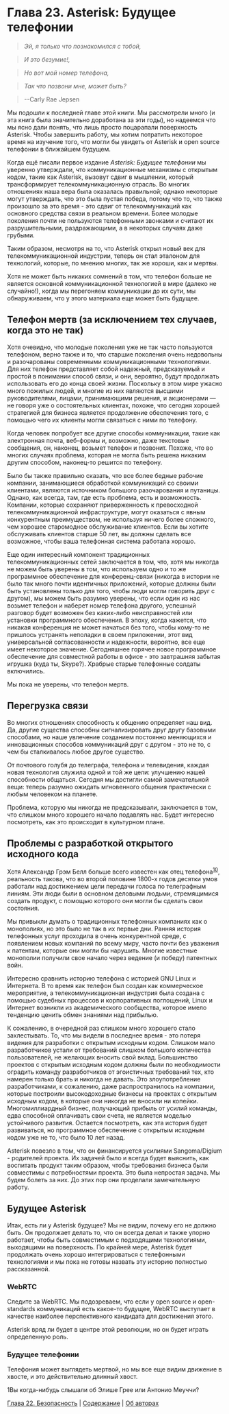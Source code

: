 # Глава 23. Asterisk: Будущее телефонии

> _Эй, я только что познакомился с тобой,_

> _И это безумие!,_

> _Но вот мой номер телефона,_

> _Так что позвони мне, может быть?_

> --Carly Rae Jepsen

Мы подошли к последней главе этой книги. Мы рассмотрели много (и эта книга была значительно доработана за эти годы), но надеемся что мы ясно дали понять, что лишь просто поцарапали поверхность Asterisk. Чтобы завершить работу, мы хотим потратить некоторое время на изучение того, что могли бы увидеть от Asterisk и open source телефонии в ближайшем будущем.

Когда ещё писали первое издание _Asterisk: Будущее телефонии_ мы уверенно утверждали, что коммуникационные механизмы с открытым кодом, такие как Asterisk, вызовут сдвиг в мышлении, который трансформирует телекоммуникационную отрасль. Во многих отношениях наша вера была оказалась правильной; однако некоторые могут утверждать, что это была пустая победа, потому что то, что также произошло за это время - это сдвиг от телекоммуникаций как основного средства связи в реальном времени. Более молодые поколения почти не пользуются телефонными звонками и считают их разрушительными, раздражающими, а в некоторых случаях даже грубыми.

Таким образом, несмотря на то, что Asterisk открыл новый век для телекоммуникационной индустрии, теперь он стал эталоном для технологий, которые, по мнению многих, так же хороши, как и мертвы.

Хотя не может быть никаких сомнений в том, что телефон больше не является основной коммуникационной технологией в мире (далеко не случайно!), когда мы перегоняем коммуникации до их сути, мы обнаруживаем, что у этого материала еще может быть будущее.

## Телефон мертв (за исключением тех случаев, когда это не так)

Хотя очевидно, что молодые поколения уже не так часто пользуются телефоном, верно также и то, что старшие поколения очень недовольны и разочарованы современными коммуникационными технологиями. Для них телефон представляет собой надежный, предсказуемый и простой в понимании способ связи, и они, вероятно, будут продолжать использовать его до конца своей жизни. Поскольку в этом мире ужасно много пожилых людей, и многие из них являются высшими руководителями, лицами, принимающими решения, и акционерами — не говоря уже о состоятельных клиентах, похоже, что сегодня хорошей стратегией для бизнеса является продолжение обеспечения того, с помощью чего их клиенты могли связаться с ними по телефону.

Когда человек попробует все другие способы коммуникации, такие как электронная почта, веб-формы и, возможно, даже текстовые сообщения, он, наконец, возьмет телефон и позвонит. Похоже, что во многих случаях проблема, которая не могла быть решена никаким другим способом, наконец-то решится по телефону.

Было бы также правильно сказать, что все более бедные рабочие компании, занимающиеся обработкой коммуникаций со своими клиентами, являются источником большого разочарования и путаницы. Однако, как всегда, там, где есть проблема, есть и возможность. Компании, которые сохраняют приверженность к превосходной телекоммуникационной инфраструктуре, могут оказаться с явным конкурентным преимуществом, не используя ничего более сложного, чем хорошее старомодное обслуживание клиентов. Если вы хотите обслуживать клиентов старше 50 лет, вы должны сделать все возможное, чтобы ваша телефонная система работала хорошо.

Еще один интересный компонент традиционных телекоммуникационных сетей заключается в том, что, хотя мы никогда не можем быть уверены в том, что используем одно и то же программное обеспечение для конференц-связи (никогда в истории не было так много почти идентичных приложений, которые должны были быть установлены только для того, чтобы люди могли говорить друг с другом), мы можем быть разумно уверены, что если один из нас возьмет телефон и наберет номер телефона другого, успешный разговор будет возможен без каких-либо неисправностей или установки программного обеспечения. В эпоху, когда кажется, что никакая конференция не может начаться без того, чтобы кому-то не пришлось устранять неполадки в своем приложении, этот вид универсальной согласованности и надежности, вероятно, все еще имеет некоторое значение. Сегодняшнее горячее новое программное обеспечение для совместной работы в офисе - это завтрашняя забытая игрушка (куда ты, Skype?). Храбрые старые телефонные солдаты включились.

Мы пока не уверены, что телефон мертв.

## Перегрузка связи

Во многих отношениях способность к общению определяет наш вид. Да, другие существа способны сигнализировать друг другу базовыми способами, но наше увлечение созданием постоянно меняющихся и инновационных способов коммуникаций друг с другом - это не то, с чем бы сталкивалось любое другое существо.

От почтового голубя до телеграфа, телефона и телевидения, каждая новая технология служила одной и той же цели: улучшению нашей способности общаться. Сегодня мы достигли самой замечательной вещи: теперь разумно ожидать мгновенного общения практически с любым человеком на планете.

Проблема, которую мы никогда не предсказывали, заключается в том, что слишком много хорошего начало подавлять нас. Будет интересно посмотреть, как это происходит в культурном плане.

## Проблемы с разработкой открытого исходного кода

Хотя Александр Грэм Белл больше всего известен как отец телефона<sup><a href="#sn1">10</a></sup>, реальность такова, что во второй половине 1800-х годов десятки умов работали над достижением цели передачи голоса по телеграфным линиям. Эти люди были в основном деловыми людьми, стремящимися создать продукт, с помощью которого они могли бы сделать свои состояния.

Мы привыкли думать о традиционных телефонных компаниях как о монополиях, но это было не так в их первые дни. Ранняя история телефонных услуг проходила в очень конкурентной среде, с появлением новых компаний по всему миру, часто почти без уважения к патентам, которые они могли бы нарушить. Многие известные монополии получили свое начало через ведение (и победу) патентных войн.

Интересно сравнить историю телефона с историей GNU Linux и Интернета. В то время как телефон был создан как коммерческое мероприятие, а телекоммуникационная индустрия была создана с помощью судебных процессов и корпоративных поглощений, Linux и Интернет возникли из академического сообщества, которое имело тенденцию ценить обмен знаниями над прибылью.

К сожалению, в очередной раз слишком много хорошего стало захлестывать. То, что мы видели в последнее время - это потеря видения для разработки с открытым исходным кодом. Слишком мало разработчиков устали от требований слишком большого количества пользователей, не желающих вносить свой вклад. Большинство проектов с открытым исходным кодом должны были по необходимости оградить команду разработчиков от эгоистичных требований тех, кто намерен только брать и никогда не давать. Это злоупотребление разработчиками, к сожалению, даже распространилось на компании, которые построили высокодоходные бизнесы на проектах с открытым исходным кодом, в которые они никогда не вносили ни копейки. Многомиллиардный бизнес, получающий прибыль от усилий команды, едва способной оплачивать свои счета, не является моделью устойчивого развития. Остается посмотреть, как эта история будет развиваться, но программное обеспечение с открытым исходным кодом уже не то, что было 10 лет назад.

Asterisk повезло в том, что он финансируется усилиями Sangoma/Digium - родителей проекта. Их задачей было и всегда будет выяснить, как воспитать продукт таким образом, чтобы требования бизнеса были совместимы с потребностями проекта. Это была непростая задача. Мы будем болеть за них. До этих пор они проделали замечательную работу.

## Будущее Asterisk

Итак, есть ли у Asterisk будущее? Мы не видим, почему его не должно быть. Он продолжает делать то, что он всегда делал и также упорно работает, чтобы быть совместимым с подходящими технологиями, выходящими на поверхность. По крайней мере, Asterisk будет продолжать очень хорошо интегрироваться с телефонными технологиями и мы пока не готовы назвать эту историю полностью рассказанной.

### WebRTC

Следите за WebRTC. Мы подозреваем, что если у open source и open-standards коммуникаций есть какое-то будущее, WebRTC выступает в качестве наиболее перспективного кандидата для достижения этого.

Asterisk вряд ли будет в центре этой революции, но он будет играть определенную роль.

### Будущее телефонии

Телефония может выглядеть мертвой, но мы все еще видим движение в хвосте, и это действительно длинный хвост.

<a name="sn1">1</a>Вы когда-нибудь слышали об Элише Грее или Антонио Меуччи?

[Глава 22. Безопасность](glava-22.md) | [Содержание](SUMMARY.md) | [Об авторах](about-the-authors.md)
